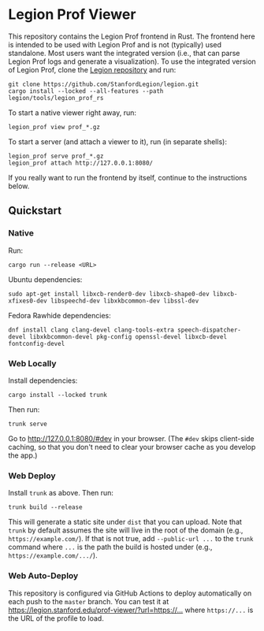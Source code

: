 # Legion Prof Viewer

This repository contains the Legion Prof frontend in Rust. The frontend here is
intended to be used with Legion Prof and is not (typically) used
standalone. Most users want the integrated version (i.e., that can parse Legion
Prof logs and generate a visualization). To use the integrated version of
Legion Prof, clone the [Legion
repository](https://github.com/StanfordLegion/legion) and run:

```
git clone https://github.com/StanfordLegion/legion.git
cargo install --locked --all-features --path legion/tools/legion_prof_rs
```

To start a native viewer right away, run:

```
legion_prof view prof_*.gz
```

To start a server (and attach a viewer to it), run (in separate shells):

```
legion_prof serve prof_*.gz
legion_prof attach http://127.0.0.1:8080/
```

If you really want to run the frontend by itself, continue to the instructions
below.

## Quickstart

### Native

Run:

```
cargo run --release <URL>
```

Ubuntu dependencies:

```
sudo apt-get install libxcb-render0-dev libxcb-shape0-dev libxcb-xfixes0-dev libspeechd-dev libxkbcommon-dev libssl-dev
```

Fedora Rawhide dependencies:

```
dnf install clang clang-devel clang-tools-extra speech-dispatcher-devel libxkbcommon-devel pkg-config openssl-devel libxcb-devel fontconfig-devel
```

### Web Locally

Install dependencies:

```
cargo install --locked trunk
```

Then run:

```
trunk serve
```

Go to <http://127.0.0.1:8080/#dev> in your browser. (The `#dev` skips
client-side caching, so that you don't need to clear your browser cache as you
develop the app.)

### Web Deploy

Install `trunk` as above. Then run:

```
trunk build --release
```

This will generate a static site under `dist` that you can upload. Note that
`trunk` by default assumes the site will live in the root of the domain (e.g.,
`https://example.com/`). If that is not true, add `--public-url ...` to the
`trunk` command where `...` is the path the build is hosted under (e.g.,
`https://example.com/.../`).

### Web Auto-Deploy

This repository is configured via GitHub Actions to deploy automatically on
each push to the `master` branch. You can test it at
<https://legion.stanford.edu/prof-viewer/?url=https://...> where
`https://...` is the URL of the profile to load.
